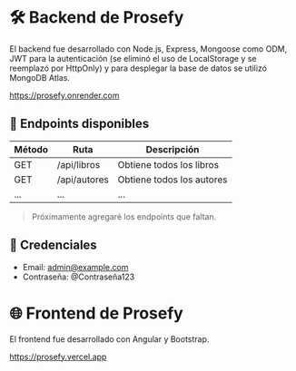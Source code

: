 # 🛠️ Backend de Prosefy

El backend fue desarrollado con Node.js, Express, Mongoose como ODM, JWT para la autenticación (se eliminó el uso de LocalStorage y se reemplazó por HttpOnly) y para desplegar la base de datos se utilizó MongoDB Atlas.
  
https://prosefy.onrender.com

## 🧪 Endpoints disponibles

| Método | Ruta                  | Descripción                            |
|--------|-----------------------|----------------------------------------|
| GET    | /api/libros            | Obtiene todos los libros               |
| GET    | /api/autores        | Obtiene todos los autores    |
| ... | ... | ... |

> Próximamente agregaré los endpoints que faltan.

## 🪪 Credenciales

- Email: admin@example.com
- Contraseña: @Contraseña123

# 🌐 Frontend de Prosefy

El frontend fue desarrollado con Angular y Bootstrap.

https://prosefy.vercel.app
